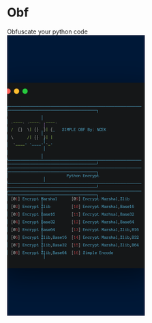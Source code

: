 # Obf
Obfuscate your python code
![IMG_20221104_175638](https://github.com/ncek-XD/Obf/blob/main/carbon.png)
